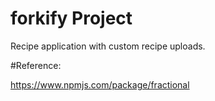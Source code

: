 # forkify Project

Recipe application with custom recipe uploads.


#Reference:

https://www.npmjs.com/package/fractional
